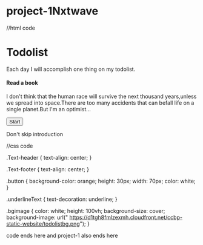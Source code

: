 # project-1Nxtwave

//html code

<!DOCTYPE html>
<html>

<head>
    <title>Todolist</title>
</head>

<body>
    <div class="bgimage">
        <div class="Text-header">
            <h1>Todolist</h1>
            <p>Each day I will accomplish one thing on my todolist.</p>
        </div>
        <h4>Read a book</h4>
        <p>I don't think that the human race will survive the next thousand years,unless we spread into space.There are too many accidents that can befall life on a single planet.But I'm an optimist...</p>
        <div class="Text-footer">
            <button class="button">Start</button>
            <p class="underlineText">Don't skip introduction</p>
        </div>
    </div>
</body>

</html>

//css code

.Text-header {
    text-align: center;
}

.Text-footer {
    text-align: center;
}

.button {
    background-color: orange;
    height: 30px;
    width: 70px;
    color: white;
}

.underlineText {
    text-decoration: underline;
}

.bgimage {
    color: white;
    height: 100vh;
    background-size: cover;
    background-image: url(" https://d1tgh8fmlzexmh.cloudfront.net/ccbp-static-website/todolistbg.png");
}



code ends here and project-1 also ends here
